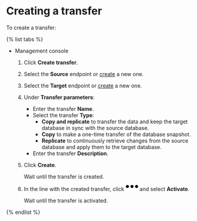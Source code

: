 # Creating a transfer

To create a transfer:

{% list tabs %}

- Management console

  1. Click **Create transfer**.

  1. Select the **Source** endpoint or [create](../source/create-endpoint.md) a new one.

  1. Select the **Target** endpoint or [create](../target/create-endpoint.md) a new one.

  1. Under **Transfer parameters**:
      - Enter the transfer **Name**.
      - Select the transfer **Type**:
        - **Copy and replicate** to transfer the data and keep the target database in sync with the source database.
        - **Copy** to make a one-time transfer of the database snapshot.
        - **Replicate** to continuously retrieve changes from the source database and apply them to the target database.
      - Enter the transfer **Description**.

  1. Click **Create**.

      Wait until the transfer is created.

  1. In the line with the created transfer, click ![horizontal-ellipsis](../../../_assets/horizontal-ellipsis.svg) and select **Activate**.

      Wait until the transfer is activated.

{% endlist %}

